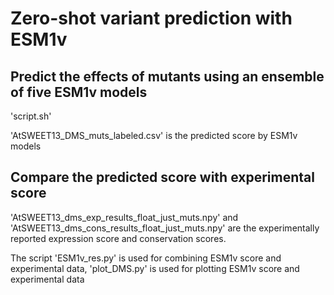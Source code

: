 # Zero-shot variant prediction with ESM1v

## Predict the effects of mutants using an ensemble of five ESM1v models
'script.sh'

'AtSWEET13_DMS_muts_labeled.csv' is the predicted score by ESM1v models

## Compare the predicted score with experimental score
'AtSWEET13_dms_exp_results_float_just_muts.npy' and 'AtSWEET13_dms_cons_results_float_just_muts.npy' are the experimentally reported expression score
and conservation scores.

The script 'ESM1v_res.py' is used for combining ESM1v score and experimental data, 'plot_DMS.py' is used for plotting ESM1v score and experimental data
